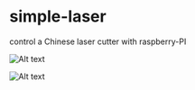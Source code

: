 simple-laser
============

control a Chinese laser cutter with raspberry-PI

![Alt text](https://raw.github.com/fullscreennl/simple-laser/master/images/leetro.jpg "removed leetro parts.")

![Alt text](https://raw.github.com/fullscreennl/simple-laser/master/images/ipod_controls.jpg "iPod controls and rasberryPi with dac.")
